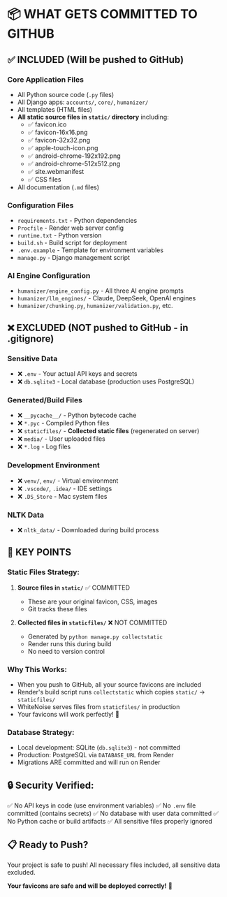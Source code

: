 # 📦 WHAT GETS COMMITTED TO GITHUB

## ✅ INCLUDED (Will be pushed to GitHub)

### Core Application Files
- All Python source code (`.py` files)
- All Django apps: `accounts/`, `core/`, `humanizer/`
- All templates (HTML files)
- **All static source files in `static/` directory** including:
  - ✅ favicon.ico
  - ✅ favicon-16x16.png
  - ✅ favicon-32x32.png
  - ✅ apple-touch-icon.png
  - ✅ android-chrome-192x192.png
  - ✅ android-chrome-512x512.png
  - ✅ site.webmanifest
  - ✅ CSS files
- All documentation (`.md` files)

### Configuration Files
- `requirements.txt` - Python dependencies
- `Procfile` - Render web server config
- `runtime.txt` - Python version
- `build.sh` - Build script for deployment
- `.env.example` - Template for environment variables
- `manage.py` - Django management script

### AI Engine Configuration
- `humanizer/engine_config.py` - All three AI engine prompts
- `humanizer/llm_engines/` - Claude, DeepSeek, OpenAI engines
- `humanizer/chunking.py`, `humanizer/validation.py`, etc.

## ❌ EXCLUDED (NOT pushed to GitHub - in .gitignore)

### Sensitive Data
- ❌ `.env` - Your actual API keys and secrets
- ❌ `db.sqlite3` - Local database (production uses PostgreSQL)

### Generated/Build Files
- ❌ `__pycache__/` - Python bytecode cache
- ❌ `*.pyc` - Compiled Python files
- ❌ `staticfiles/` - **Collected static files** (regenerated on server)
- ❌ `media/` - User uploaded files
- ❌ `*.log` - Log files

### Development Environment
- ❌ `venv/`, `env/` - Virtual environment
- ❌ `.vscode/`, `.idea/` - IDE settings
- ❌ `.DS_Store` - Mac system files

### NLTK Data
- ❌ `nltk_data/` - Downloaded during build process

## 🎯 KEY POINTS

### Static Files Strategy:
1. **Source files in `static/`** ✅ COMMITTED
   - These are your original favicon, CSS, images
   - Git tracks these files
   
2. **Collected files in `staticfiles/`** ❌ NOT COMMITTED
   - Generated by `python manage.py collectstatic`
   - Render runs this during build
   - No need to version control

### Why This Works:
- When you push to GitHub, all your source favicons are included
- Render's build script runs `collectstatic` which copies `static/` → `staticfiles/`
- WhiteNoise serves files from `staticfiles/` in production
- Your favicons will work perfectly! 🎉

### Database Strategy:
- Local development: SQLite (`db.sqlite3`) - not committed
- Production: PostgreSQL via `DATABASE_URL` from Render
- Migrations ARE committed and will run on Render

## 🔒 Security Verified:

✅ No API keys in code (use environment variables)
✅ No `.env` file committed (contains secrets)
✅ No database with user data committed
✅ No Python cache or build artifacts
✅ All sensitive files properly ignored

## 📋 Ready to Push?

Your project is safe to push! All necessary files included, all sensitive data excluded.

**Your favicons are safe and will be deployed correctly!** 🚀
